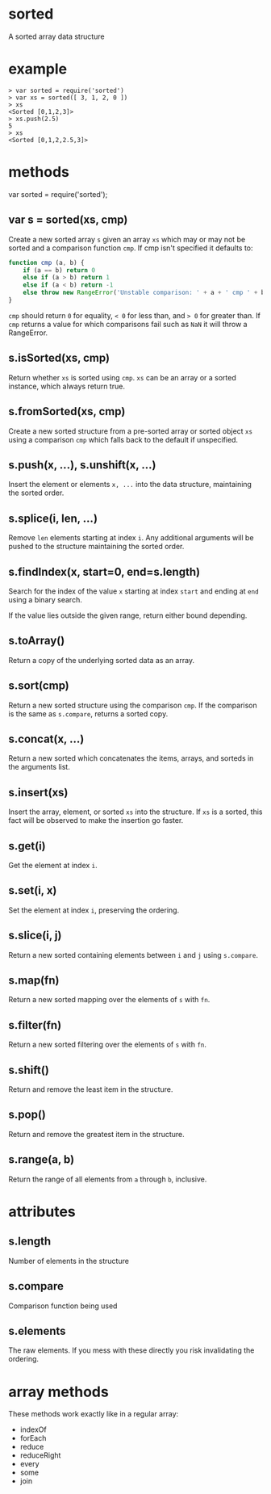 sorted
======

A sorted array data structure

example
=======

````
> var sorted = require('sorted')
> var xs = sorted([ 3, 1, 2, 0 ])
> xs
<Sorted [0,1,2,3]>
> xs.push(2.5)
5
> xs
<Sorted [0,1,2,2.5,3]>
````

methods
=======

var sorted = require('sorted');

var s = sorted(xs, cmp)
-----------------------

Create a new sorted array `s` given an array `xs` which may or may not be sorted
and a comparison function `cmp`. If cmp isn't specified it defaults to:

````javascript
function cmp (a, b) {
    if (a == b) return 0
    else if (a > b) return 1
    else if (a < b) return -1
    else throw new RangeError('Unstable comparison: ' + a + ' cmp ' + b)
}
````

`cmp` should return `0` for equality, `< 0` for less than, and `> 0` for greater
than. If `cmp` returns a value for which comparisons fail such as `NaN` it will throw
a RangeError.

s.isSorted(xs, cmp)
-------------------

Return whether `xs` is sorted using `cmp`.
`xs` can be an array or a sorted instance, which always return true.

s.fromSorted(xs, cmp)
---------------------

Create a new sorted structure from a pre-sorted array or sorted object `xs`
using a comparison `cmp` which falls back to the default if unspecified.

s.push(x, ...), s.unshift(x, ...)
---------------------------------

Insert the element or elements `x, ...` into the data structure, maintaining the
sorted order.

s.splice(i, len, ...)
---------------------

Remove `len` elements starting at index `i`.
Any additional arguments will be pushed to the structure maintaining the sorted
order.

s.findIndex(x, start=0, end=s.length)
-------------------------------------

Search for the index of the value `x` starting at index `start` and ending at
`end` using a binary search.

If the value lies outside the given range, return either bound depending.

s.toArray()
-----------

Return a copy of the underlying sorted data as an array.

s.sort(cmp)
-----------

Return a new sorted structure using the comparison `cmp`. If the comparison is
the same as `s.compare`, returns a sorted copy.

s.concat(x, ...)
----------------

Return a new sorted which concatenates the items, arrays, and sorteds in the
arguments list.

s.insert(xs)
------------

Insert the array, element, or sorted `xs` into the structure. If `xs` is a
sorted, this fact will be observed to make the insertion go faster.

s.get(i)
--------

Get the element at index `i`.

s.set(i, x)
-----------

Set the element at index `i`, preserving the ordering.

s.slice(i, j)
-------------

Return a new sorted containing elements between `i` and `j` using `s.compare`.

s.map(fn)
---------

Return a new sorted mapping over the elements of `s` with `fn`.

s.filter(fn)
------------

Return a new sorted filtering over the elements of `s` with `fn`.

s.shift()
---------

Return and remove the least item in the structure.

s.pop()
---------

Return and remove the greatest item in the structure.

s.range(a, b)
-------------

Return the range of all elements from `a` through `b`, inclusive.

attributes
==========

s.length
--------

Number of elements in the structure

s.compare
---------

Comparison function being used

s.elements
----------

The raw elements. If you mess with these directly you risk invalidating the
ordering.

array methods
=============

These methods work exactly like in a regular array:

* indexOf
* forEach
* reduce
* reduceRight
* every
* some
* join
